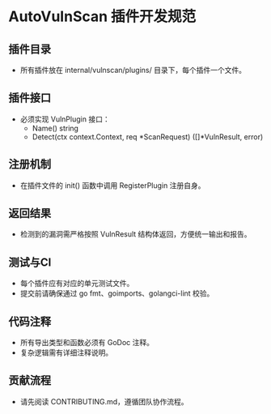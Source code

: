 # AutoVulnScan 插件开发规范

## 插件目录
- 所有插件放在 internal/vulnscan/plugins/ 目录下，每个插件一个文件。

## 插件接口
- 必须实现 VulnPlugin 接口：
    - Name() string
    - Detect(ctx context.Context, req *ScanRequest) ([]*VulnResult, error)

## 注册机制
- 在插件文件的 init() 函数中调用 RegisterPlugin 注册自身。

## 返回结果
- 检测到的漏洞需严格按照 VulnResult 结构体返回，方便统一输出和报告。

## 测试与CI
- 每个插件应有对应的单元测试文件。
- 提交前请确保通过 go fmt、goimports、golangci-lint 校验。

## 代码注释
- 所有导出类型和函数必须有 GoDoc 注释。
- 复杂逻辑需有详细注释说明。

## 贡献流程
- 请先阅读 CONTRIBUTING.md，遵循团队协作流程。 